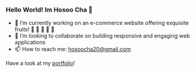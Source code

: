 ### Hello World! Im Hosoo Cha 👋

<!--
**hosoocha20/hosoocha20** is a ✨ _special_ ✨ repository because its `README.md` (this file) appears on your GitHub profile.

Here are some ideas to get you started:

- 🔭 I’m currently working on an e-commerce website offering exquisite fruits! 🍉 🍓 🍑 🍈 🍌
- 👯 I’m looking to collaborate on building responsive and engaging web applications
- 📫 How to reach me: ...

-->
- 🔭 I’m currently working on an e-commerce website offering exquisite fruits! 🍉 🍓 🍑 🍈 🍌
- 👯 I’m looking to collaborate on building responsive and engaging web applications
- 📫 How to reach me: hosoocha20@gmail.com

Have a look at my [portfolio](https://hosoo.dev/)!  
